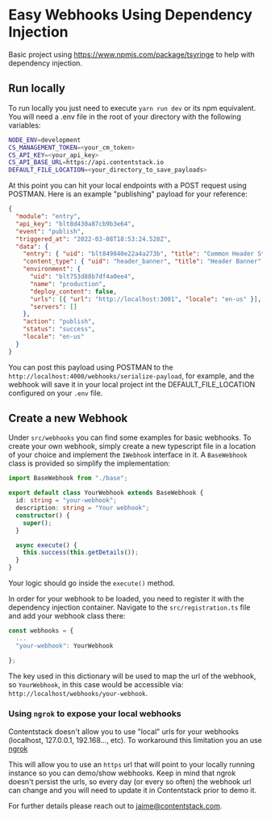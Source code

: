 # Easy Webhooks Using Dependency Injection

Basic project using https://www.npmjs.com/package/tsyringe to help with dependency injection.

## Run locally

To run locally you just need to execute `yarn run dev` or its npm equivalent.
You will need a .env file in the root of your directory with the following variables:

```bash
NODE_ENV=development
CS_MANAGEMENT_TOKEN=<your_cm_token>
CS_API_KEY=<your_api_key>
CS_API_BASE_URL=https://api.contentstack.io
DEFAULT_FILE_LOCATION=<your_directory_to_save_payloads>
```

At this point you can hit your local endpoints with a POST request using POSTMAN. Here is an example "publishing" payload for your reference:

```json
{
  "module": "entry",
  "api_key": "blt8d430a87cb9b3e64",
  "event": "publish",
  "triggered_at": "2022-03-08T18:53:24.528Z",
  "data": {
    "entry": { "uid": "blt849840e22a4a273b", "title": "Common Header Static Pages", "locale": "en-us", "_version": 1 },
    "content_type": { "uid": "header_banner", "title": "Header Banner" },
    "environment": {
      "uid": "blt753d88b7df4a0ee4",
      "name": "production",
      "deploy_content": false,
      "urls": [{ "url": "http://localhost:3001", "locale": "en-us" }],
      "servers": []
    },
    "action": "publish",
    "status": "success",
    "locale": "en-us"
  }
}
```

You can post this payload using POSTMAN to the `http://localhost:4000/webhooks/serialize-payload`, for example, and the webhook will save it in your local project int the DEFAULT_FILE_LOCATION configured on your `.env` file.

## Create a new Webhook

Under `src/webhooks` you can find some examples for basic webhooks.
To create your own webhook, simply create a new typescript file in a location of your choice and implement the `IWebhook` interface in it. A `BaseWebhook` class is provided so simplify the implementation:

```ts
import BaseWebhook from "./base";

export default class YourWebhook extends BaseWebhook {
  id: string = "your-webhook";
  description: string = "Your webhook";
  constructor() {
    super();
  }

  async execute() {
    this.success(this.getDetails());
  }
}
```

Your logic should go inside the `execute()` method.

In order for your webhook to be loaded, you need to register it with the dependency injection container. Navigate to the `src/registration.ts` file and add your webhook class there:

```ts
const webhooks = {
  ...
  "your-webhook": YourWebhook

};
```

The key used in this dictionary will be used to map the url of the webhook, so `YourWebhook`, in this case would be accessible via: `http://localhost/webhooks/your-webhook`.

### Using `ngrok` to expose your local webhooks

Contentstack doesn't allow you to use "local" urls for your webhooks (localhost, 127.0.0.1, 192.168..., etc). To workaround this limitation you an use [ngrok](https://ngrok.com)

This will allow you to use an `https` url that will point to your locally running instance so you can demo/show webhooks. Keep in mind that ngrok doesn't persist the urls, so every day (or every so often) the webhook url can change and you will need to update it in Contentstack prior to demo it.

For further details please reach out to jaime@contentstack.com.
